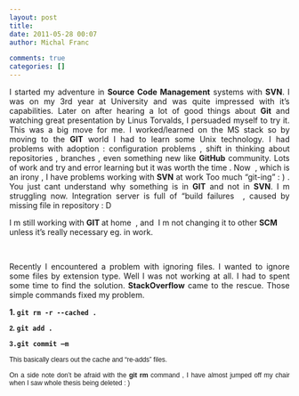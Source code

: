 ```yaml
---
layout: post
title: 
date: 2011-05-28 00:07
author: Michal Franc

comments: true
categories: []
---
```

<p align="justify">I started my adventure in <strong>Source Code Management</strong> systems with <strong>SVN</strong>. I was on my 3rd year at University and was quite impressed with it’s capabilities. Later on after hearing a lot of good things about <strong>Git</strong> and watching great presentation by Linus Torvalds, I persuaded myself to try it. This was a big move for me. I worked/learned on the MS stack so by moving to the <strong>GIT</strong> world I had to learn some Unix technology. I had problems with adoption : configuration problems , shift in thinking about repositories , branches , even something new like <strong>GitHub</strong> community. Lots of work and try and error learning but it was worth the time . Now&nbsp; , which is an irony , I have problems working with <strong>SVN</strong> at work Too much “git-ing” : ) . You just cant understand why something is in <strong>GIT</strong> and not in <strong>SVN</strong>. I m struggling now. Integration server is full of “build failures&nbsp; , caused by missing file in repository : D  <p>I m still working with <strong>GIT </strong>at home&nbsp; , and&nbsp; I m not changing it to other <strong>SCM</strong> unless it’s really necessary eg. in work.  <p>&nbsp; <p align="justify">Recently I encountered a problem with ignoring files. I wanted to ignore some files by extension type. Well I was not working at all. I had to spent some time to find the solution. <strong>StackOverflow</strong> came to the rescue. Those simple commands fixed my problem.  <p align="justify"><strong><font>1. <code>git rm -r --cached .</code></font></strong></p> <p><code><strong><font><font face="Helvetica">2. </font>git add .</font></strong></code></p> <p><code><strong><font><font face="Arial">3</font>.git commit –m </font></strong></code></p> <div align="justify"></div> <div align="justify"> <p><code><font face="Arial">This basically clears out the cache and “re-adds” files.</font></code></p> <p><code></code><code><font face="Arial">On a side note don’t be afraid with the <strong>git rm</strong> command , I have almost jumped off my chair when I saw whole thesis being deleted : )</font></code></p></div>
